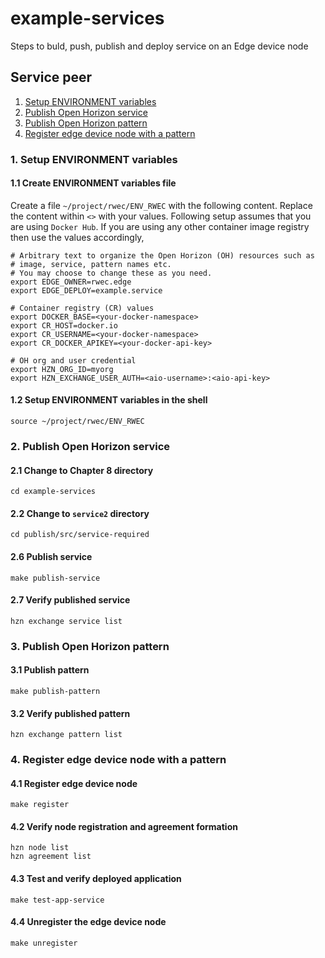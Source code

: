 # example-services

Steps to buld, push, publish and deploy service on an Edge device node

## Service peer
1. [Setup ENVIRONMENT variables](#1-setup-environment-variables)
2. [Publish Open Horizon service](#2-publish-open-horizon-service)
3. [Publish Open Horizon pattern](#3-publish-open-horizon-pattern)
4. [Register edge device node with a pattern](#4-register-edge-device-node-with-a-pattern)

### 1. Setup ENVIRONMENT variables
#### 1.1 Create ENVIRONMENT variables file
Create a file `~/project/rwec/ENV_RWEC` with the following content. 
Replace the content within `<>` with your values. 
Following setup assumes that you are using `Docker Hub`. 
If you are using any other container image registry then use the values accordingly, 

```
# Arbitrary text to organize the Open Horizon (OH) resources such as
# image, service, pattern names etc.
# You may choose to change these as you need. 
export EDGE_OWNER=rwec.edge
export EDGE_DEPLOY=example.service

# Container registry (CR) values
export DOCKER_BASE=<your-docker-namespace>
export CR_HOST=docker.io
export CR_USERNAME=<your-docker-namespace>
export CR_DOCKER_APIKEY=<your-docker-api-key>

# OH org and user credential 
export HZN_ORG_ID=myorg
export HZN_EXCHANGE_USER_AUTH=<aio-username>:<aio-api-key>
```
#### 1.2 Setup ENVIRONMENT variables in the shell 
```
source ~/project/rwec/ENV_RWEC
```

### 2. Publish Open Horizon service  
#### 2.1 Change to Chapter 8 directory
```
cd example-services
```
#### 2.2 Change to `service2` directory
```
cd publish/src/service-required
```
#### 2.6 Publish service
```
make publish-service
```
#### 2.7 Verify published service
```
hzn exchange service list
```
### 3. Publish Open Horizon pattern 
#### 3.1 Publish pattern
```
make publish-pattern 
```
#### 3.2 Verify published pattern
```
hzn exchange pattern list 
```
### 4. Register edge device node with a pattern 
#### 4.1 Register edge device node 
```
make register
```
#### 4.2 Verify node registration and agreement formation
```
hzn node list 
hzn agreement list
```
#### 4.3 Test and verify deployed application
```
make test-app-service
```
#### 4.4 Unregister the edge device node 
```
make unregister
```



